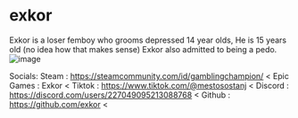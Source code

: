 # exkor

Exkor is a loser femboy who grooms depressed 14 year olds, He is 15 years old (no idea how that makes sense) Exkor also admitted to being a pedo. 
![image](https://github.com/ivxka/exkor/assets/154615711/2371e167-213e-478e-96e2-69d76052515c)






Socials: 
Steam : <https://steamcommunity.com/id/gamblingchampion/> <
Epic Games : Exkor <
Tiktok : <https://www.tiktok.com/@mestosostanj> <
Discord : <https://discord.com/users/227049095213088768> <
Github  :  <https://github.com/exkor> <
